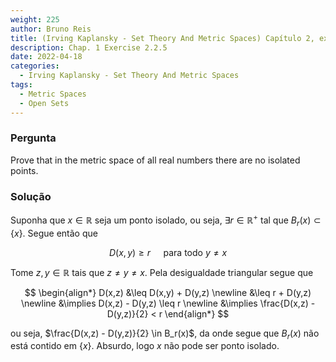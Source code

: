 ```yaml
---
weight: 225
author: Bruno Reis
title: (Irving Kaplansky - Set Theory And Metric Spaces) Capítulo 2, exercício 2.2.5
description: Chap. 1 Exercise 2.2.5
date: 2022-04-18
categories:
  - Irving Kaplansky - Set Theory And Metric Spaces
tags:
  - Metric Spaces
  - Open Sets
---
```

### Pergunta
Prove that in the metric space of all real numbers there are no isolated points.

### Solução
Suponha que $x \in \mathbb{R}$ seja um ponto isolado, ou seja, $\exists r \in \mathbb{R}^+$ tal que $B_r(x) \subset \lbrace x \rbrace$. Segue então que 

$$
D(x,y) \geq r \quad \text{ para todo } y \neq x
$$

Tome $z,y \in \mathbb{R}$ tais que $z \neq y \neq x$. Pela desigualdade triangular segue que

$$
\begin{align*}
D(x,z) &\leq D(x,y) + D(y,z) \newline
&\leq r + D(y,z) \newline
&\implies D(x,z) - D(y,z) \leq r \newline
&\implies \frac{D(x,z) - D(y,z)}{2} < r
\end{align*}
$$

ou seja, $\frac{D(x,z) - D(y,z)}{2} \in B_r(x)$, da onde segue que $B_r(x)$ não está contido em $\lbrace x \rbrace$. Absurdo, logo $x$ não pode ser ponto isolado.